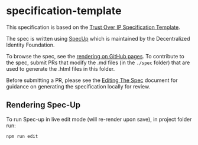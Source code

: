 # specification-template

This specification is based on the [Trust Over IP Specification Template](https://github.com/trustoverip/specification-template).

The spec is written using [SpecUp](https://github.com/decentralized-identity/spec-up) which is maintained by the Decentralized Identity Foundation. 


To browse the spec, see the [rendering on GitHub pages](https://trustoverip.github.io/tswg-trust-registry-protocol/). To contribute to the spec, submit PRs that modify the .md files (in the `./spec` folder) that are used to generate the .html files in this folder.

Before submitting a PR, please see the [Editing The Spec](./EditingTheSpec.md) document for guidance on generating the specification locally for review.


## Rendering Spec-Up

To run Spec-up in live edit mode (will re-render upon save), in project folder run:

```
npm run edit
```
